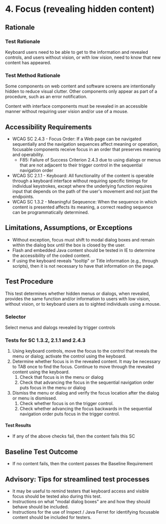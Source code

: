# 4. Focus (revealing hidden content)
## Rationale
### Test Rationale
Keyboard users need to be able to get to the information and revealed controls, and users without vision, or with low vision, need to know that new content has appeared. 

### Test Method Rationale
Some components on web content and software screens are intentionally hidden to reduce visual clutter. Other components only appear as part of a procedure, such as an error notification.

Content with interface components must be revealed in an accessible manner without requiring user vision and/or use of a mouse.

## Accessibility Requirements
* WCAG SC 2.4.3 - Focus Order: If a Web page can be navigated sequentially and the navigation sequences affect meaning or operation, focusable components receive focus in an order that preserves meaning and operability.
    * F85: Failure of Success Criterion 2.4.3 due to using dialogs or menus that are not adjacent to their trigger control in the sequential navigation order
* WCAG SC 2.1.1 - Keyboard: All functionality of the content is operable through a keyboard interface without requiring specific timings for individual keystrokes, except where the underlying function requires input that depends on the path of the user's movement and not just the endpoints.
* WCAG SC 1.3.2 - Meaningful Seqeuence: When the sequence in which content is presented affects its meaning, a correct reading sequence can be programmatically determined.

## Limitations, Assumptions, or Exceptions
* Without exception, focus must shift to modal dialog boxes and remain within the dialog box until the box is closed by the user.
* Flash and embedded Java content should be tested in IE to determine the accessibility of the coded content.
* If using the keyboard reveals "tooltip" or Title information (e.g., through scripts), then it is not necessary to have that information on the page.

## Test Procedure
This test determines whether hidden menus or dialogs, when revealed, provides the same function and/or information to users with low vision, without vision, or to keyboard users as to sighted individuals using a mouse.

### Selector
Select menus and dialogs revealed by trigger controls

### Tests for SC 1.3.2, 2.1.1 and 2.4.3
1.	Using keyboard controls, move the focus to the control that reveals the menu or dialog; activate the control using the keyboard. 
1. Determine whether focus is in the revealed content. It may be necessary to TAB once to find the focus. Continue to move through the revealed content using the keyboard.
    1. Check that focus is in the menu or dialog
    1. Check that advancing the focus in the sequential navigation order puts focus in the menu or dialog
1. Dismiss the menu or dialog and verify the focus location after the dialog or menu is dismissed.
    1. Check whether focus is on the trigger control.
    1. Check whether advancing the focus backwards in the sequential navigation order puts focus in the trigger control.

#### Test Results
* If any of the above checks fail, then the content fails this SC

## Baseline Test Outcome
* If no content fails, then the content passes the Baseline Requirement

## Advisory: Tips for streamlined test processes
* It may be useful to remind testers that keyboard access and visible focus should be tested also during this test.
* Instructions on what "modal dialog boxes" are and how they should behave should be included.
* Instructions for the use of Inspect / Java Ferret for identifying focusable content should be included for testers.

